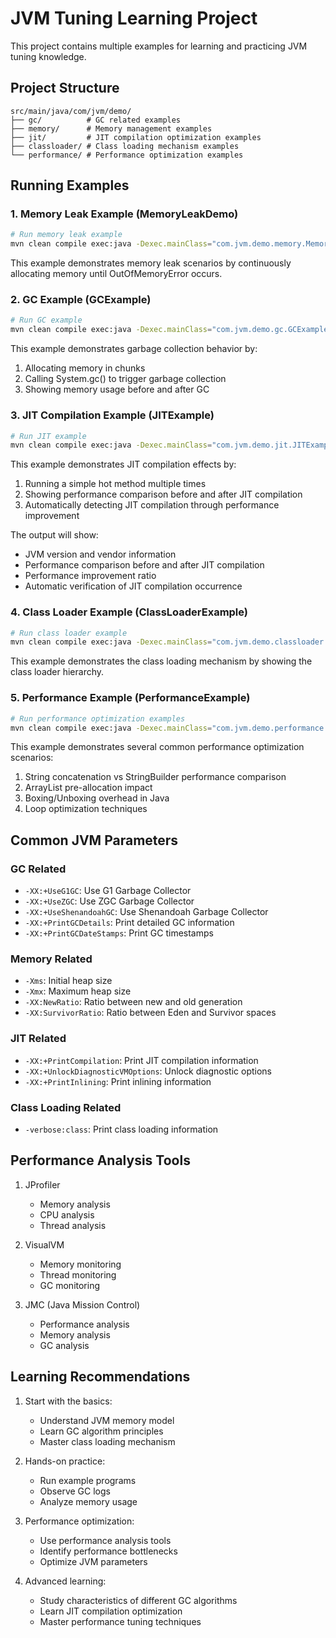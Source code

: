 # JVM Tuning Learning Project

This project contains multiple examples for learning and practicing JVM tuning knowledge.

## Project Structure

```
src/main/java/com/jvm/demo/
├── gc/          # GC related examples
├── memory/      # Memory management examples
├── jit/         # JIT compilation optimization examples
├── classloader/ # Class loading mechanism examples
└── performance/ # Performance optimization examples
```

## Running Examples

### 1. Memory Leak Example (MemoryLeakDemo)

```bash
# Run memory leak example
mvn clean compile exec:java -Dexec.mainClass="com.jvm.demo.memory.MemoryLeakDemo"
```

This example demonstrates memory leak scenarios by continuously allocating memory until OutOfMemoryError occurs.

### 2. GC Example (GCExample)

```bash
# Run GC example
mvn clean compile exec:java -Dexec.mainClass="com.jvm.demo.gc.GCExample"
```

This example demonstrates garbage collection behavior by:
1. Allocating memory in chunks
2. Calling System.gc() to trigger garbage collection
3. Showing memory usage before and after GC

### 3. JIT Compilation Example (JITExample)

```bash
# Run JIT example
mvn clean compile exec:java -Dexec.mainClass="com.jvm.demo.jit.JITExample"
```

This example demonstrates JIT compilation effects by:
1. Running a simple hot method multiple times
2. Showing performance comparison before and after JIT compilation
3. Automatically detecting JIT compilation through performance improvement

The output will show:
- JVM version and vendor information
- Performance comparison before and after JIT compilation
- Performance improvement ratio
- Automatic verification of JIT compilation occurrence

### 4. Class Loader Example (ClassLoaderExample)

```bash
# Run class loader example
mvn clean compile exec:java -Dexec.mainClass="com.jvm.demo.classloader.ClassLoaderExample"
```

This example demonstrates the class loading mechanism by showing the class loader hierarchy.

### 5. Performance Example (PerformanceExample)

```bash
# Run performance optimization examples
mvn clean compile exec:java -Dexec.mainClass="com.jvm.demo.performance.PerformanceExample"
```

This example demonstrates several common performance optimization scenarios:
1. String concatenation vs StringBuilder performance comparison
2. ArrayList pre-allocation impact
3. Boxing/Unboxing overhead in Java
4. Loop optimization techniques

## Common JVM Parameters

### GC Related
- `-XX:+UseG1GC`: Use G1 Garbage Collector
- `-XX:+UseZGC`: Use ZGC Garbage Collector
- `-XX:+UseShenandoahGC`: Use Shenandoah Garbage Collector
- `-XX:+PrintGCDetails`: Print detailed GC information
- `-XX:+PrintGCDateStamps`: Print GC timestamps

### Memory Related
- `-Xms`: Initial heap size
- `-Xmx`: Maximum heap size
- `-XX:NewRatio`: Ratio between new and old generation
- `-XX:SurvivorRatio`: Ratio between Eden and Survivor spaces

### JIT Related
- `-XX:+PrintCompilation`: Print JIT compilation information
- `-XX:+UnlockDiagnosticVMOptions`: Unlock diagnostic options
- `-XX:+PrintInlining`: Print inlining information

### Class Loading Related
- `-verbose:class`: Print class loading information

## Performance Analysis Tools

1. JProfiler
   - Memory analysis
   - CPU analysis
   - Thread analysis

2. VisualVM
   - Memory monitoring
   - Thread monitoring
   - GC monitoring

3. JMC (Java Mission Control)
   - Performance analysis
   - Memory analysis
   - GC analysis

## Learning Recommendations

1. Start with the basics:
   - Understand JVM memory model
   - Learn GC algorithm principles
   - Master class loading mechanism

2. Hands-on practice:
   - Run example programs
   - Observe GC logs
   - Analyze memory usage

3. Performance optimization:
   - Use performance analysis tools
   - Identify performance bottlenecks
   - Optimize JVM parameters

4. Advanced learning:
   - Study characteristics of different GC algorithms
   - Learn JIT compilation optimization
   - Master performance tuning techniques 